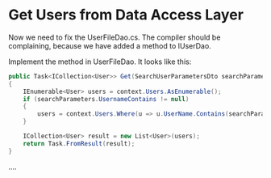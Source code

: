 # Get Users from Data Access Layer

Now we need to fix the UserFileDao.cs. The compiler should be complaining, because we have added a method to IUserDao.

Implement the method in UserFileDao. It looks like this:

```csharp
public Task<ICollection<User>> Get(SearchUserParametersDto searchParameters)
{
    IEnumerable<User> users = context.Users.AsEnumerable();
    if (searchParameters.UsernameContains != null)
    {
        users = context.Users.Where(u => u.UserName.Contains(searchParameters.UsernameContains, StringComparison.OrdinalIgnoreCase));
    }

    ICollection<User> result = new List<User>(users);
    return Task.FromResult(result);
}
```


....